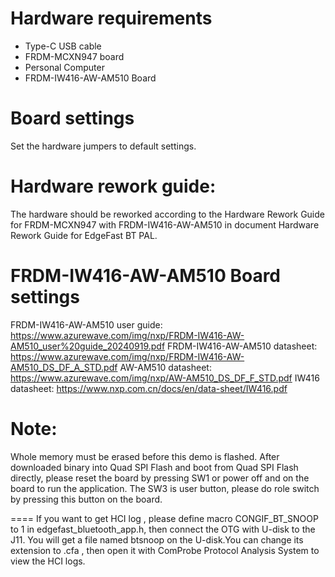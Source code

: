 Hardware requirements
=====================
- Type-C USB cable
- FRDM-MCXN947 board
- Personal Computer
- FRDM-IW416-AW-AM510 Board

Board settings
==============
Set the hardware jumpers to default settings.

Hardware rework guide:
======================
The hardware should be reworked according to the Hardware Rework Guide for FRDM-MCXN947 with FRDM-IW416-AW-AM510 in document Hardware Rework Guide for EdgeFast BT PAL.

FRDM-IW416-AW-AM510 Board settings
==============================
FRDM-IW416-AW-AM510 user guide: https://www.azurewave.com/img/nxp/FRDM-IW416-AW-AM510_user%20guide_20240919.pdf
FRDM-IW416-AW-AM510 datasheet: https://www.azurewave.com/img/nxp/FRDM-IW416-AW-AM510_DS_DF_A_STD.pdf
AW-AM510 datasheet: https://www.azurewave.com/img/nxp/AW-AM510_DS_DF_F_STD.pdf
IW416 datasheet: https://www.nxp.com.cn/docs/en/data-sheet/IW416.pdf

Note:
=====
Whole memory must be erased before this demo is flashed.
After downloaded binary into Quad SPI Flash and boot from Quad SPI Flash directly,
please reset the board by pressing SW1 or power off and on the board to run the application.
The SW3 is user button, please do role switch by pressing this button on the board.

====
If you want to get HCI log , please define macro CONGIF_BT_SNOOP to 1 in edgefast_bluetooth_app.h, then connect the OTG with U-disk to the J11.
You will get a file named btsnoop on the U-disk.You can change its extension to .cfa , then open it with ComProbe Protocol Analysis System to view the HCI logs.
